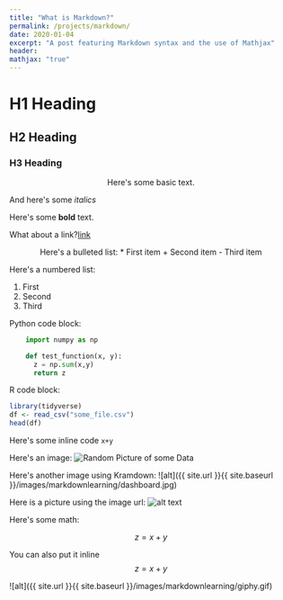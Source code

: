 ```yaml
---
title: "What is Markdown?"
permalink: /projects/markdown/
date: 2020-01-04
excerpt: "A post featuring Markdown syntax and the use of Mathjax"
header:
mathjax: "true"
---
```


# H1 Heading

## H2 Heading

### H3 Heading

<p style="text-align: center;">Here's some basic text.</p>

And here's some *italics*

Here's some **bold** text.

What about a link?[link](https://github.com/TheeOriginalDev)

<p style="text-align: center;"> Here's a bulleted list:
* First item
+ Second item
- Third item </p>

Here's a numbered list:
1. First
2. Second
3. Third

Python code block:
```python
    import numpy as np

    def test_function(x, y):
      z = np.sum(x,y)
      return z
```

R code block:
```r
library(tidyverse)
df <- read_csv("some_file.csv")
head(df)
```

Here's some inline code `x+y`

Here's an image:
<img src="{{ site.url }}{{ site.baseurl }}/images/markdownlearning/somedata.png" alt="Random Picture of some Data">

Here's another image using Kramdown:
![alt]({{ site.url }}{{ site.baseurl }}/images/markdownlearning/dashboard.jpg)

Here is a picture using the image url:
![alt text](https://cdn1.sph.harvard.edu/wp-content/uploads/sites/21/2018/07/fruitveg-454x313.jpeg "Fruits & Veggies")

Here's some math:

$$z=x+y$$

You can also put it inline $$z=x+y$$

![alt]({{ site.url }}{{ site.baseurl }}/images/markdownlearning/giphy.gif)
